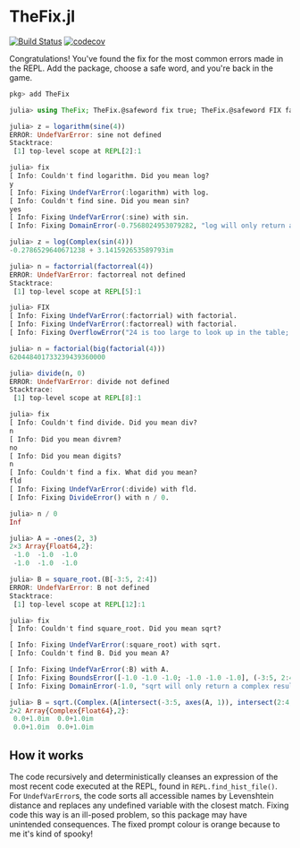 # TheFix.jl

[![Build Status](https://github.com/MikaelSlevinsky/TheFix.jl/workflows/CI/badge.svg)](https://github.com/MikaelSlevinsky/TheFix.jl/actions?query=workflow%3ACI)
[![codecov](https://codecov.io/gh/MikaelSlevinsky/TheFix.jl/branch/main/graph/badge.svg)](https://codecov.io/gh/MikaelSlevinsky/TheFix.jl)

Congratulations! You've found the fix for the most common errors made in the REPL. Add the package, choose a safe word, and you're back in the game.

```julia
pkg> add TheFix

julia> using TheFix; TheFix.@safeword fix true; TheFix.@safeword FIX false

julia> z = logarithm(sine(4))
ERROR: UndefVarError: sine not defined
Stacktrace:
 [1] top-level scope at REPL[2]:1

julia> fix
[ Info: Couldn't find logarithm. Did you mean log?
y
[ Info: Fixing UndefVarError(:logarithm) with log.
[ Info: Couldn't find sine. Did you mean sin?
yes
[ Info: Fixing UndefVarError(:sine) with sin.
[ Info: Fixing DomainError(-0.7568024953079282, "log will only return a complex result if called with a complex argument. Try log(Complex(x)).") with log(Complex(sin(4))).

julia> z = log(Complex(sin(4)))
-0.2786529640671238 + 3.141592653589793im

julia> n = factorrial(factorreal(4))
ERROR: UndefVarError: factorreal not defined
Stacktrace:
 [1] top-level scope at REPL[5]:1

julia> FIX
[ Info: Fixing UndefVarError(:factorrial) with factorial.
[ Info: Fixing UndefVarError(:factorreal) with factorial.
[ Info: Fixing OverflowError("24 is too large to look up in the table; consider using `factorial(big(24))` instead") with factorial(big(factorial(4))).

julia> n = factorial(big(factorial(4)))
620448401733239439360000

julia> divide(n, 0)
ERROR: UndefVarError: divide not defined
Stacktrace:
 [1] top-level scope at REPL[8]:1

julia> fix
[ Info: Couldn't find divide. Did you mean div?
n
[ Info: Did you mean divrem?
no
[ Info: Did you mean digits?
n
[ Info: Couldn't find a fix. What did you mean?
fld
[ Info: Fixing UndefVarError(:divide) with fld.
[ Info: Fixing DivideError() with n / 0.

julia> n / 0
Inf

julia> A = -ones(2, 3)
2×3 Array{Float64,2}:
 -1.0  -1.0  -1.0
 -1.0  -1.0  -1.0

julia> B = square_root.(B[-3:5, 2:4])
ERROR: UndefVarError: B not defined
Stacktrace:
 [1] top-level scope at REPL[12]:1

julia> fix
[ Info: Couldn't find square_root. Did you mean sqrt?

[ Info: Fixing UndefVarError(:square_root) with sqrt.
[ Info: Couldn't find B. Did you mean A?

[ Info: Fixing UndefVarError(:B) with A.
[ Info: Fixing BoundsError([-1.0 -1.0 -1.0; -1.0 -1.0 -1.0], (-3:5, 2:4)) with A[intersect(-3:5, axes(A, 1)), intersect(2:4, axes(A, 2))].
[ Info: Fixing DomainError(-1.0, "sqrt will only return a complex result if called with a complex argument. Try sqrt(Complex(x)).") with sqrt.(Complex.(A[intersect(-3:5, axes(A, 1)), intersect(2:4, axes(A, 2))])).

julia> B = sqrt.(Complex.(A[intersect(-3:5, axes(A, 1)), intersect(2:4, axes(A, 2))]))
2×2 Array{Complex{Float64},2}:
 0.0+1.0im  0.0+1.0im
 0.0+1.0im  0.0+1.0im

```

## How it works

The code recursively and deterministically cleanses an expression of the most recent code executed at the REPL, found in `REPL.find_hist_file()`. For `UndefVarError`s, the code sorts all accessible names by Levenshtein distance and replaces any undefined variable with the closest match. Fixing code this way is an ill-posed problem, so this package may have unintended consequences. The fixed prompt colour is orange because to me it's kind of spooky!
